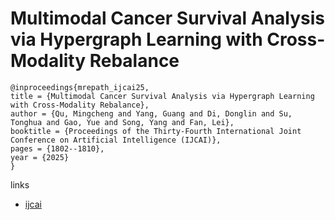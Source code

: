 # Multimodal Cancer Survival Analysis via Hypergraph Learning with Cross-Modality Rebalance

```
@inproceedings{mrepath_ijcai25,
title = {Multimodal Cancer Survival Analysis via Hypergraph Learning with Cross-Modality Rebalance},
author = {Qu, Mingcheng and Yang, Guang and Di, Donglin and Su, Tonghua and Gao, Yue and Song, Yang and Fan, Lei},
booktitle = {Proceedings of the Thirty-Fourth International Joint Conference on Artificial Intelligence (IJCAI)},
pages = {1802--1810},
year = {2025}
}
```

links
- [ijcai](https://www.ijcai.org/proceedings/2025/201)
